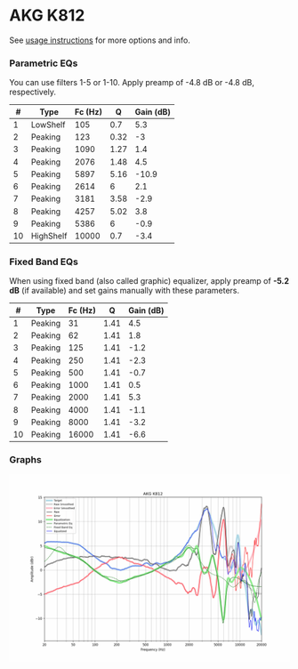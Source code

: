 # AKG K812
See [usage instructions](https://github.com/jaakkopasanen/AutoEq#usage) for more options and info.

### Parametric EQs
You can use filters 1-5 or 1-10. Apply preamp of -4.8 dB or -4.8 dB, respectively.

|   # | Type      |   Fc (Hz) |    Q |   Gain (dB) |
|-----|-----------|-----------|------|-------------|
|   1 | LowShelf  |       105 | 0.7  |         5.3 |
|   2 | Peaking   |       123 | 0.32 |        -3   |
|   3 | Peaking   |      1090 | 1.27 |         1.4 |
|   4 | Peaking   |      2076 | 1.48 |         4.5 |
|   5 | Peaking   |      5897 | 5.16 |       -10.9 |
|   6 | Peaking   |      2614 | 6    |         2.1 |
|   7 | Peaking   |      3181 | 3.58 |        -2.9 |
|   8 | Peaking   |      4257 | 5.02 |         3.8 |
|   9 | Peaking   |      5386 | 6    |        -0.9 |
|  10 | HighShelf |     10000 | 0.7  |        -3.4 |

### Fixed Band EQs
When using fixed band (also called graphic) equalizer, apply preamp of **-5.2 dB** (if available) and set gains manually with these parameters.

|   # | Type    |   Fc (Hz) |    Q |   Gain (dB) |
|-----|---------|-----------|------|-------------|
|   1 | Peaking |        31 | 1.41 |         4.5 |
|   2 | Peaking |        62 | 1.41 |         1.8 |
|   3 | Peaking |       125 | 1.41 |        -1.2 |
|   4 | Peaking |       250 | 1.41 |        -2.3 |
|   5 | Peaking |       500 | 1.41 |        -0.7 |
|   6 | Peaking |      1000 | 1.41 |         0.5 |
|   7 | Peaking |      2000 | 1.41 |         5.3 |
|   8 | Peaking |      4000 | 1.41 |        -1.1 |
|   9 | Peaking |      8000 | 1.41 |        -3.2 |
|  10 | Peaking |     16000 | 1.41 |        -6.6 |

### Graphs
![](./AKG%20K812.png)
